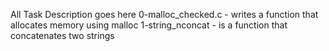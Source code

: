 All Task Description goes here
0-malloc_checked.c - writes a function that allocates memory using malloc
1-string_nconcat - is a function that concatenates two strings
